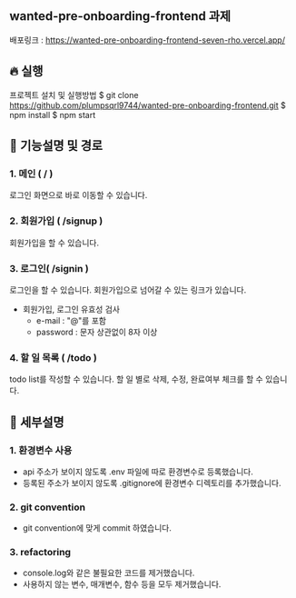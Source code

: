 ## wanted-pre-onboarding-frontend 과제
배포링크 : https://wanted-pre-onboarding-frontend-seven-rho.vercel.app/

## 🔥 실행
프로젝트 설치 및 실행방법
$ git clone https://github.com/plumpsqrl9744/wanted-pre-onboarding-frontend.git
$ npm install
$ npm start

## 🔨 기능설명 및 경로
### 1. 메인 ( / )
로그인 화면으로 바로 이동할 수 있습니다.

### 2. 회원가입 ( /signup )
회원가입을 할 수 있습니다.

### 3. 로그인( /signin )
로그인을 할 수 있습니다. 회원가입으로 넘어갈 수 있는 링크가 있습니다.

* 회원가입, 로그인 유효성 검사
  * e-mail : "@"를 포함
  * password : 문자 상관없이 8자 이상
### 4. 할 일 목록 ( /todo )
todo list를 작성할 수 있습니다. 할 일 별로 삭제, 수정, 완료여부 체크를 할 수 있습니다.


## 💁 세부설명
### 1. 환경변수 사용
* api 주소가 보이지 않도록 .env 파일에 따로 환경변수로 등록했습니다.
* 등록된 주소가 보이지 않도록 .gitignore에 환경변수 디렉토리를 추가했습니다.
### 2. git convention
* git convention에 맞게 commit 하였습니다.
### 3. refactoring
* console.log와 같은 불필요한 코드를 제거했습니다.
* 사용하지 않는 변수, 매개변수, 함수 등을 모두 제거했습니다.